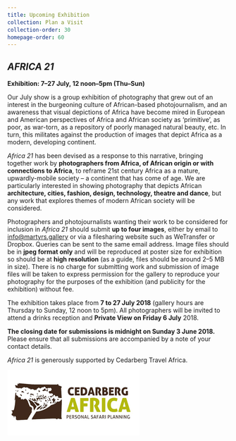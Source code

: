```yaml
---
title: Upcoming Exhibition
collection: Plan a Visit
collection-order: 30
homepage-order: 60
---
```


## <cite>AFRICA 21</cite>

**Exhibition: 7&ndash;27 July, 12 noon&ndash;5pm (Thu&ndash;Sun)**

Our July show is a group exhibition of photography that grew out of an interest in the burgeoning culture of African-based photojournalism, and an awareness that visual depictions of Africa have become mired in European and American perspectives of Africa and African society as &lsquo;primitive&rsquo;, as poor, as war-torn, as a repository of poorly managed natural beauty, etc. In turn, this militates against the production of images that depict Africa as a modern, developing continent.

<cite>Africa 21</cite> has been devised as a response to this narrative, bringing together work by <strong>photographers from Africa, of African origin or with connections to Africa</strong>, to reframe 21st century Africa as a mature, upwardly-mobile society &ndash; a continent that has come of age. We are particularly interested in showing photography that depicts African <strong>architecture, cities, fashion, design, technology, theatre and dance</strong>, but any work that explores themes of modern African society will be considered.

Photographers and photojournalists wanting their work to be considered for inclusion in <cite>Africa 21</cite> should submit <strong>up to four images</strong>, either by email to <a href="mailto:info@martyrs.gallery">info@martyrs.gallery</a> or via a filesharing website such as WeTransfer or Dropbox. Queries can be sent to the same email address. Image files should be in <strong>jpeg format only</strong> and will be reproduced at poster size for exhibition so should be at <strong>high resolution</strong> (as a guide, files should be around 2&ndash;5 MB in size). There is no charge for submitting work and submission of image files will be taken to express permission for the gallery to reproduce your photography for the purposes of the exhibition (and publicity for the exhibition) without fee.

The exhibition takes place from <strong>7 to 27 July 2018</strong> (gallery hours are Thursday to Sunday, 12 noon to 5pm). All photographers will be invited to attend a drinks reception and <strong>Private View on Friday 6 July</strong> 2018.

<strong>The closing date for submissions is midnight on Sunday 3 June 2018.</strong> Please ensure that all submissions are accompanied by a note of your contact details.

<cite>Africa 21</cite> is generously supported by Cedarberg Travel Africa.

<img align="center" src="images/cblogo2.jpg" />